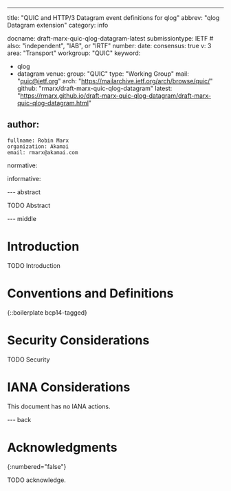 ---
title: "QUIC and HTTP/3 Datagram event definitions for qlog"
abbrev: "qlog Datagram extension"
category: info

docname: draft-marx-quic-qlog-datagram-latest
submissiontype: IETF  # also: "independent", "IAB", or "IRTF"
number:
date:
consensus: true
v: 3
area: "Transport"
workgroup: "QUIC"
keyword:
 - qlog
 - datagram
venue:
  group: "QUIC"
  type: "Working Group"
  mail: "quic@ietf.org"
  arch: "https://mailarchive.ietf.org/arch/browse/quic/"
  github: "rmarx/draft-marx-quic-qlog-datagram"
  latest: "https://rmarx.github.io/draft-marx-quic-qlog-datagram/draft-marx-quic-qlog-datagram.html"

author:
 -
    fullname: Robin Marx
    organization: Akamai
    email: rmarx@akamai.com

normative:

informative:


--- abstract

TODO Abstract


--- middle

# Introduction

TODO Introduction


# Conventions and Definitions

{::boilerplate bcp14-tagged}


# Security Considerations

TODO Security


# IANA Considerations

This document has no IANA actions.


--- back

# Acknowledgments
{:numbered="false"}

TODO acknowledge.
